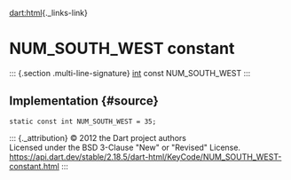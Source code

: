 [dart:html](../../dart-html/dart-html-library){._links-link}

NUM\_SOUTH\_WEST constant
=========================

::: {.section .multi-line-signature}
[int](../../dart-core/int-class) const NUM\_SOUTH\_WEST
:::

Implementation {#source}
--------------

``` {.language-dart data-language="dart"}
static const int NUM_SOUTH_WEST = 35;
```

::: {._attribution}
© 2012 the Dart project authors\
Licensed under the BSD 3-Clause \"New\" or \"Revised\" License.\
<https://api.dart.dev/stable/2.18.5/dart-html/KeyCode/NUM_SOUTH_WEST-constant.html>
:::
